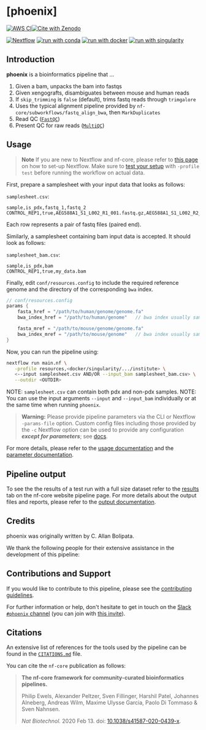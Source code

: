 # [phoenix]

[![AWS CI](https://img.shields.io/badge/CI%20tests-full%20size-FF9900?labelColor=000000&logo=Amazon%20AWS)](https://nf-co.re/phoenix/results)[![Cite with Zenodo](http://img.shields.io/badge/DOI-10.5281/zenodo.XXXXXXX-1073c8?labelColor=000000)](https://doi.org/10.5281/zenodo.XXXXXXX)

[![Nextflow](https://img.shields.io/badge/nextflow%20DSL2-%E2%89%A522.10.1-23aa62.svg)](https://www.nextflow.io/)
[![run with conda](http://img.shields.io/badge/run%20with-conda-3EB049?labelColor=000000&logo=anaconda)](https://docs.conda.io/en/latest/)
[![run with docker](https://img.shields.io/badge/run%20with-docker-0db7ed?labelColor=000000&logo=docker)](https://www.docker.com/)
[![run with singularity](https://img.shields.io/badge/run%20with-singularity-1d355c.svg?labelColor=000000)](https://sylabs.io/docs/)

## Introduction

**phoenix** is a bioinformatics pipeline that ...

<!-- TODO nf-core:
   Complete this sentence with a 2-3 sentence summary of what types of data the pipeline ingests, a brief overview of the
   major pipeline sections and the types of output it produces. You're giving an overview to someone new
   to nf-core here, in 15-20 seconds. For an example, see https://github.com/nf-core/rnaseq/blob/master/README.md#introduction
-->

<!-- TODO nf-core: Include a figure that guides the user through the major workflow steps. Many nf-core
     workflows use the "tube map" design for that. See https://nf-co.re/docs/contributing/design_guidelines#examples for examples.   -->
<!-- TODO nf-core: Fill in short bullet-pointed list of the default steps in the pipeline -->

1. Given a bam, unpacks the bam into fastqs
2. Given xengografts, disambiguates between mouse and human reads
3. If `skip_trimming` is `false` (default), trims fastq reads through `trimgalore` 
4. Uses the typical alignment pipeline provided by `nf-core/subworkflows/fastq_align_bwa`, then `MarkDuplicates`
5. Read QC ([`FastQC`](https://www.bioinformatics.babraham.ac.uk/projects/fastqc/))
6. Present QC for raw reads ([`MultiQC`](http://multiqc.info/))

## Usage

> **Note**
> If you are new to Nextflow and nf-core, please refer to [this page](https://nf-co.re/docs/usage/installation) on how
> to set-up Nextflow. Make sure to [test your setup](https://nf-co.re/docs/usage/introduction#how-to-run-a-pipeline)
> with `-profile test` before running the workflow on actual data.


First, prepare a samplesheet with your input data that looks as follows:

`samplesheet.csv`:

```csv
sample,is_pdx,fastq_1,fastq_2
CONTROL_REP1,true,AEG588A1_S1_L002_R1_001.fastq.gz,AEG588A1_S1_L002_R2_001.fastq.gz
```

Each row represents a pair of fastq files (paired end).

Similarly, a samplesheet containing bam input data is accepted. It should look as follows:

`samplesheet_bam.csv`:

```csv
sample,is_pdx,bam
CONTROL_REP1,true,my_data.bam
```
Finally, edit `conf/resources.config` to include the required reference genome and the directory of the corresponding `bwa` index.

```java 
// conf/resources.config
params {
    fasta_href = "/path/to/human/genome/genome.fa"
    bwa_index_href = "/path/to/human/genome"   // bwa index usually same location as genome.fa

    fasta_mref = "/path/to/mouse/genome/genome.fa"
    bwa_index_mref = "/path/to/mouse/genome"   // bwa index usually same location as genome.fa
}
```

Now, you can run the pipeline using:

<!-- TODO nf-core: update the following command to include all required parameters for a minimal example -->

```bash
nextflow run main.nf \
   -profile resources,<docker/singularity/.../institute> \
   <--input samplesheet.csv AND/OR --input_bam samplesheet_bam.csv> \
   --outdir <OUTDIR>
```

NOTE: `samplesheet.csv` can contain both pdx and non-pdx samples.
NOTE: You can use the input arguments `--input` and `--input_bam` individually or at the same time when running `phoenix`.

> **Warning:**
> Please provide pipeline parameters via the CLI or Nextflow `-params-file` option. Custom config files including those
> provided by the `-c` Nextflow option can be used to provide any configuration _**except for parameters**_;
> see [docs](https://nf-co.re/usage/configuration#custom-configuration-files).

For more details, please refer to the [usage documentation](https://nf-co.re/phoenix/usage) and the [parameter documentation](https://nf-co.re/phoenix/parameters).

## Pipeline output

To see the the results of a test run with a full size dataset refer to the [results](https://nf-co.re/phoenix/results) tab on the nf-core website pipeline page.
For more details about the output files and reports, please refer to the
[output documentation](https://nf-co.re/phoenix/output).

## Credits

phoenix was originally written by C. Allan Bolipata.

We thank the following people for their extensive assistance in the development of this pipeline:

<!-- TODO nf-core: If applicable, make list of people who have also contributed -->

## Contributions and Support

If you would like to contribute to this pipeline, please see the [contributing guidelines](.github/CONTRIBUTING.md).

For further information or help, don't hesitate to get in touch on the [Slack `#phoenix` channel](https://nfcore.slack.com/channels/phoenix) (you can join with [this invite](https://nf-co.re/join/slack)).

## Citations

<!-- TODO nf-core: Add citation for pipeline after first release. Uncomment lines below and update Zenodo doi and badge at the top of this file. -->
<!-- If you use  nf-core/phoenix for your analysis, please cite it using the following doi: [10.5281/zenodo.XXXXXX](https://doi.org/10.5281/zenodo.XXXXXX) -->

<!-- TODO nf-core: Add bibliography of tools and data used in your pipeline -->

An extensive list of references for the tools used by the pipeline can be found in the [`CITATIONS.md`](CITATIONS.md) file.

You can cite the `nf-core` publication as follows:

> **The nf-core framework for community-curated bioinformatics pipelines.**
>
> Philip Ewels, Alexander Peltzer, Sven Fillinger, Harshil Patel, Johannes Alneberg, Andreas Wilm, Maxime Ulysse Garcia, Paolo Di Tommaso & Sven Nahnsen.
>
> _Nat Biotechnol._ 2020 Feb 13. doi: [10.1038/s41587-020-0439-x](https://dx.doi.org/10.1038/s41587-020-0439-x).
